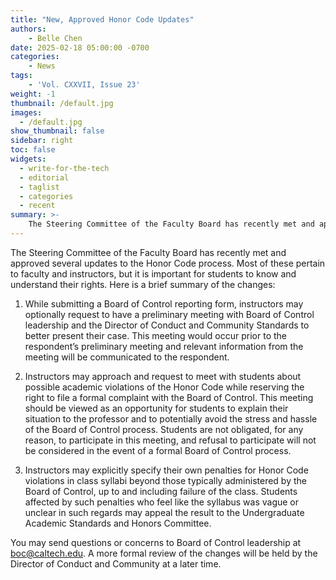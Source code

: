 ```yaml
---
title: "New, Approved Honor Code Updates"
authors: 
    - Belle Chen
date: 2025-02-18 05:00:00 -0700
categories:
    - News
tags:
    - 'Vol. CXXVII, Issue 23'
weight: -1
thumbnail: /default.jpg
images:
  - /default.jpg
show_thumbnail: false
sidebar: right
toc: false
widgets:
  - write-for-the-tech
  - editorial
  - taglist
  - categories
  - recent
summary: >-
    The Steering Committee of the Faculty Board has recently met and approved several updates to the Honor Code process. Most of these pertain to faculty and instructors, but it is important for students to know and understand their rights.
---
```



The Steering Committee of the Faculty Board has recently met and approved several updates to the Honor Code process. Most of these pertain to faculty and instructors, but it is important for students to know and understand their rights. Here is a brief summary of the changes:

1.  While submitting a Board of Control reporting form, instructors may optionally request to have a preliminary meeting with Board of Control leadership and the Director of Conduct and Community Standards to better present their case. This meeting would occur prior to the respondent’s preliminary meeting and relevant information from the meeting will be communicated to the respondent. 

2.  Instructors may approach and request to meet with students about possible academic violations of the Honor Code while reserving the right to file a formal complaint with the Board of Control. This meeting should be viewed as an opportunity for students to explain their situation to the professor and to potentially avoid the stress and hassle of the Board of Control process. Students are not obligated, for any reason, to participate in this meeting, and refusal to participate will not be considered in the event of a formal Board of Control process. 

3.  Instructors may explicitly specify their own penalties for Honor Code violations in class syllabi beyond those typically administered by the Board of Control, up to and including failure of the class.  Students affected by such penalties who feel like the syllabus was vague or unclear in such regards may appeal the result to the Undergraduate Academic Standards and Honors Committee.

You may send questions or concerns to Board of Control leadership at boc@caltech.edu. A more formal review of the changes will be held by the Director of Conduct and Community at a later time.
